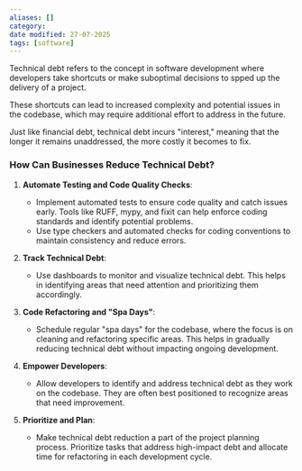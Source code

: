 ```yaml
---
aliases: []
category:
date modified: 27-07-2025
tags: [software]
---
```

Technical debt refers to the concept in software development where developers take shortcuts or make suboptimal decisions to spped up the delivery of a project. 

These shortcuts can lead to increased complexity and potential issues in the codebase, which may require additional effort to address in the future.

Just like financial debt, technical debt incurs "interest," meaning that the longer it remains unaddressed, the more costly it becomes to fix.

### How Can Businesses Reduce Technical Debt?

1. **Automate Testing and Code Quality Checks**: 
   - Implement automated tests to ensure code quality and catch issues early. Tools like RUFF, mypy, and fixit can help enforce coding standards and identify potential problems.
   - Use type checkers and automated checks for coding conventions to maintain consistency and reduce errors.

2. **Track Technical Debt**:
   - Use dashboards to monitor and visualize technical debt. This helps in identifying areas that need attention and prioritizing them accordingly.

3. **Code Refactoring and "Spa Days"**:
   - Schedule regular "spa days" for the codebase, where the focus is on cleaning and refactoring specific areas. This helps in gradually reducing technical debt without impacting ongoing development.

4. **Empower Developers**:
   - Allow developers to identify and address technical debt as they work on the codebase. They are often best positioned to recognize areas that need improvement.

5. **Prioritize and Plan**:
   - Make technical debt reduction a part of the project planning process. Prioritize tasks that address high-impact debt and allocate time for refactoring in each development cycle.